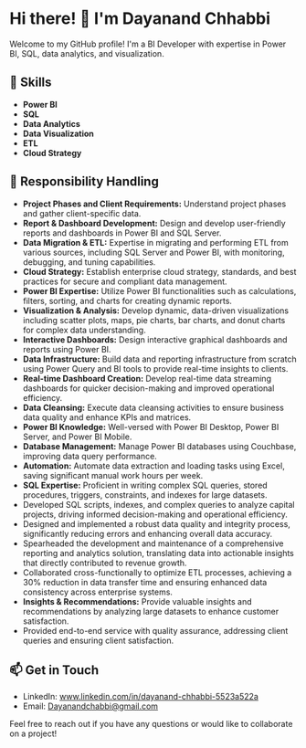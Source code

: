 # Hi there! 👋 I'm Dayanand Chhabbi

Welcome to my GitHub profile! I'm a BI Developer with expertise in Power BI, SQL, data analytics, and visualization.

## 🔧 Skills

- **Power BI**
- **SQL**
- **Data Analytics**
- **Data Visualization**
- **ETL**
- **Cloud Strategy**

## 💼 Responsibility Handling

- **Project Phases and Client Requirements:** Understand project phases and gather client-specific data.
- **Report & Dashboard Development:** Design and develop user-friendly reports and dashboards in Power BI and SQL Server.
- **Data Migration & ETL:** Expertise in migrating and performing ETL from various sources, including SQL Server and Power BI, with monitoring, debugging, and tuning capabilities.
- **Cloud Strategy:** Establish enterprise cloud strategy, standards, and best practices for secure and compliant data management.
- **Power BI Expertise:** Utilize Power BI functionalities such as calculations, filters, sorting, and charts for creating dynamic reports.
- **Visualization & Analysis:** Develop dynamic, data-driven visualizations including scatter plots, maps, pie charts, bar charts, and donut charts for complex data understanding.
- **Interactive Dashboards:** Design interactive graphical dashboards and reports using Power BI.
- **Data Infrastructure:** Build data and reporting infrastructure from scratch using Power Query and BI tools to provide real-time insights to clients.
- **Real-time Dashboard Creation:** Develop real-time data streaming dashboards for quicker decision-making and improved operational efficiency.
- **Data Cleansing:** Execute data cleansing activities to ensure business data quality and enhance KPIs and matrices.
- **Power BI Knowledge:** Well-versed with Power BI Desktop, Power BI Server, and Power BI Mobile.
- **Database Management:** Manage Power BI databases using Couchbase, improving data query performance.
- **Automation:** Automate data extraction and loading tasks using Excel, saving significant manual work hours per week.
- **SQL Expertise:** Proficient in writing complex SQL queries, stored procedures, triggers, constraints, and indexes for large datasets.
- Developed SQL scripts, indexes, and complex queries to analyze capital projects, driving informed decision-making and operational efficiency.
- Designed and implemented a robust data quality and integrity process, significantly reducing errors and enhancing overall data accuracy.
- Spearheaded the development and maintenance of a comprehensive reporting and analytics solution, translating data into actionable insights that directly contributed to revenue growth.
- Collaborated cross-functionally to optimize ETL processes, achieving a 30% reduction in data transfer time and ensuring enhanced data consistency across enterprise systems.
- **Insights & Recommendations:** Provide valuable insights and recommendations by analyzing large datasets to enhance customer satisfaction.
- Provided end-to-end service with quality assurance, addressing client queries and ensuring client satisfaction.

## 📫 Get in Touch

- LinkedIn: www.linkedin.com/in/dayanand-chhabbi-5523a522a
- Email: Dayanandchabbi@gmail.com

Feel free to reach out if you have any questions or would like to collaborate on a project!
